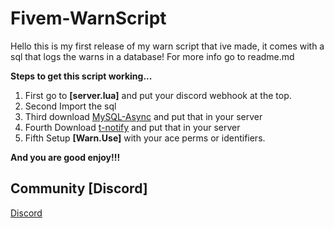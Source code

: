 # Fivem-WarnScript
Hello this is my first release of my warn script that ive made, it comes with a sql that logs the warns in a database! For more info go to readme.md

**Steps to get this script working...**

1. First go to **[server.lua]** and put your discord webhook at the top.
2. Second Import the sql
3. Third download [MySQL-Async](https://github.com/brouznouf/fivem-mysql-async) and put that in your server
4. Fourth Download [t-notify](https://github.com/TasoOneAsia/t-notify) and put that in your server
5. Fifth Setup **[Warn.Use]** with your ace perms or identifiers.

**And you are good enjoy!!!**

## Community [Discord]
[Discord](https://discord.com/invite/t3HbpbbPsH)

